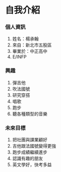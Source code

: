 自我介紹
===
### 個人資訊
1. 姓名：楊承翰
2. 來自：新北市五股區
3. 畢業於：中正高中
4. E/INFP

### 興趣
1. 彈吉他
2. 吹法國號
3. 研究穿搭
4. 唱歌
5. 跑步
6. 聽各種類型的音樂

### 未來目標
1. 把社團與課業顧好
2. 吉他跟法國號變得更強
3. 跑步成績繼續進步
4. 認識有趣的朋友
5. 英文學好，快考多益
